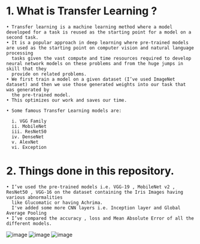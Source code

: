 # 1. What is Transfer Learning ?
    • Transfer learning is a machine learning method where a model developed for a task is reused as the starting point for a model on a second task.
    • It is a popular approach in deep learning where pre-trained models are used as the starting point on computer vision and natural language processing 
      tasks given the vast compute and time resources required to develop neural network models on these problems and from the huge jumps in skill that they 
      provide on related problems.
    • We first train a model on a given dataset (I’ve used ImageNet dataset) and then we use those generated weights into our task that was generated by 
      the pre-trained model.
    • This optimizes our work and saves our time. 

    • Some famous Transfer Learning models are: 

      i. VGG Family 
      ii. MobileNet
      iii. ResNet50
      iv. DenseNet
      v. AlexNet
      vi. Exception


# 2. Things done in this repository. 
    • I’ve used the pre-trained models i.e. VGG-19 , MobileNet v2 , ResNet50 , VGG-16 on the dataset containing the Iris Images having various abnormalities 
      like Glucomatic or having Achrima. 
      I've added some more CNN layers i.e. Inception layer and Global Average Pooling
    • I’ve compared the accuracy , loss and Mean Absolute Error of all the different models.
    



                    

![image](https://user-images.githubusercontent.com/75540307/166139713-e156d17f-113e-4d59-b233-d4702780bdb3.png)
![image](https://user-images.githubusercontent.com/75540307/166139721-bd35e5c0-34ca-4b64-8eb4-c7a223753167.png)
![image](https://user-images.githubusercontent.com/75540307/166139731-b5cef43e-66be-4749-88cb-4501536a2075.png)
